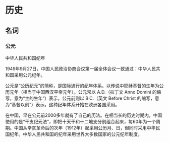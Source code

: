 # 历史

## 名词

### 公元
中华人民共和国纪年

1949年9月27日，中国人民政治协商会议第一届全体会议一致通过：中华人民共和国采用公元纪年。

公元是“公历纪元”的简称，是国际通行的纪年体系。以传说中耶稣基督的生年为公历元年（相当于中国西汉平帝元年）。公元常以 A.D.（拉丁文 Anno Domini 的缩写，意为“主的生年”）表示，公元前则以 B.C.（英文 Before Christ 的缩写，意为“基督以前”）表示。这种纪年体系开始在欧洲各国采用。

在中国，早在公元前2000多年就有了自己的历法。在相当长的历史时期内，中国使用的是“干支纪元法”，即把十天干和十二地支分别组合起来，每60年为一个周期。中国从辛亥革命后的次年（1912年）起采用公历月、日，但同时采用中华民国纪年。中华人民共和国的纪年采用世界大多数国家的公元纪年制度。


